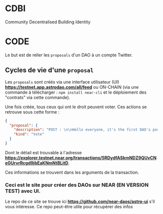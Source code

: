 # CDBI
Community Decentralised Building Identity




# CODE

Le but est de relier les `proposals` d'un DAO à un compte Twitter. 

## Cycles de vie d'une `proposal`

Les `proposals` sont créés via une interface utilisateur (UI) **https://testnet.app.astrodao.com/all/feed** ou ON-CHAIN (via une commande à télécharger : `npm install near-cli` et le déploiement des "contrats" via cette commande). 

Une fois créée, tous ceux qui ont le droit peuvent voter. Ces actions se retrouve sous cette forme : 
```json
{
  "proposal": {
    "description": "POST : \n\nHello everyone, it's the first DAO's post. \n#nearcontest #SocialDAO\n\nIs it suitable ?$$$$$$$$ProposePoll",
    "kind": "Vote"
  }
}
```
Dont le détail est trouvable à l'adresse **https://explorer.testnet.near.org/transactions/5RDydfASkmNDZ9QUvCNeGUrvrRcgd9jbEaKNmNtBLitD**.

Ces informations se trouvent dans les arguments de la transaction.  

### Ceci  est le site pour créer des DAOs sur NEAR (EN VERSION TEST) avec UI. 
 Le repo de ce site se trouve ici **https://github.com/near-daos/astro-ui** s'il vous intéresse. Ce repo peut-être utile pour récupérer des infos 



